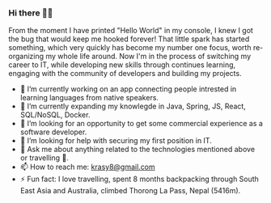 ### Hi there 👋🏻

From the moment I have printed "Hello World" in my console, I knew I got the bug that would keep me hooked forever!
That little spark has started something, which very quickly has become my number one focus, worth re-organizing my whole life around.
Now I'm in the process of switching my career to IT, while developing new skills through continues learning, engaging with the community of developers and building my projects.

- 🔭  I’m currently working on an app connecting people intrested in learning languages from native speakers.
- 🌱  I’m currently expanding my knowlegde in Java, Spring, JS, React, SQL/NoSQL, Docker.
- 👯  I’m looking for an opportunity to get some commercial experience as a software developer.
- 🤔  I’m looking for help with securing my first position in IT.
- 💬  Ask me about anything related to the technologies mentioned above or travelling 🧭.
- 📫  How to reach me: krasy8@gmail.com
- ⚡  Fun fact: I love travelling, spent 8 months backpacking through South East Asia and Australia, climbed Thorong La Pass, Nepal (5416m).
